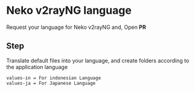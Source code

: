 # Neko v2rayNG language

Request your language for Neko v2rayNG and, Open **PR**

## Step

Translate default files into your language, and create folders according to the application language
```
values-in = For indonesian Language
values-ja = For Japanese Language
```
